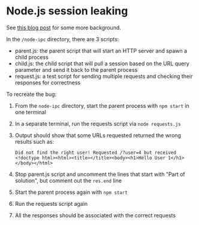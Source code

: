 # Node.js session leaking 

See [this blog post](https://www.michaelehead.com/2020/01/08/bug-case-studies.html#session-leaking-in-nodejs-processes) for some more background.

In the `/node-ipc` directory, there are 3 scripts:

- parent.js: the parent script that will start an HTTP server and spawn a child process
- child.js: the child script that will pull a session based on the URL query parameter and send it back to the parent process
- request.js: a test script for sending multiple requests and checking their responses for correctness

To recreate the bug:

1. From the `node-ipc` directory, start the parent process with `npm start` in one terminal
1. In a separate terminal, run the requests script via `node requests.js`
1. Output should show that some URLs requested returned the wrong results such as:

    ```
    Did not find the right user! Requested /?user=4 but received <!doctype html><html><title></title><body><h1>Hello User 1</h1></body></html>
    ```

1. Stop parent.js script and uncomment the lines that start with "Part of solution", but comment out the `res.end` line
1. Start the parent process again with `npm start`
1. Run the requests script again
1. All the responses should be associated with the correct requests